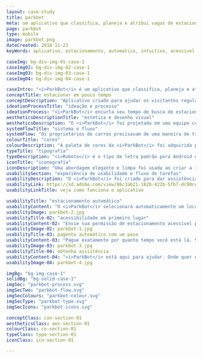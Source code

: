 ```yaml
---
layout: case-study
title: parkbot
meta: um aplicativo que classifica, planeja e atribui vagas de estacionamento diariamente
page: parkbot
type: mobile
image: parkbot.png
dateCreated: 2018-11-23
keyWords: aplicativo, estacionamento, automatico, intuitivo, acessivel, salva tempo, alves, desenho

caseImg: bg-div-img-01-case-1
caseImg02: bg-div-img-02-case-1
caseImg03: bg-div-img-03-case-1
caseImg04: bg-div-img-04-case-1

caseIntro: "<i>ParkBot</i> é um aplicativo que classifica, planeja e atribui vagas de estacionamento diariamente, dentro das necessidades de tempo do usuário e opções de acessibilidade, de forma eficiente, para que todos os usuários obtenham um local"
conceptTitle: estacionar em pouco tempo
conceptDescription: "Aplicativo criado para ajudar os visitantes regulares a encontrar um lugar de forma eficiente ajudando a restringir o tempo de espera e os atrasos"
ideationProcessTitle: "ideação e processo"
ideationProcess: "<i>ParkBot</i> encurta seu tempo de busca de estacionamento. Ele fornece uma atribuição de estacionamento automatizado assim que se aproxima de uma área de estacionamento. Ele cuida do pagamento de estacionamento, juntamente com outros recursos projetados especificamente para atualizar sua experiência"
aestheticsDescriptionTitle: "estética e desenho visual"
aestheticsDescription: "O <i>ParkBot</i> foi projetado em uma equipe colaborativa para ajudar a melhorar a vida dos proprietários de carros com tempo restrito. O Robo do <i>ParkBot</i> também foi criado como uma forma de humanizar e ser interativo, como um esforço para se conectar de maneira pessoal com os usuários"
systemFlowTitle: "sistema e fluxo"
systemFlow: "Os proprietários de carros precisavam de uma maneira de trabalhar mais rápido sem ter que procurar ou esperar por uma vaga de estacionamento quando iam para o trabalho ou para a escola"
colourTitle: "cores"
colourDescription: "A paleta de cores da <i>ParkBot</i> foi adquirida pelo Google Material. Essas cores foram cuidadosamente selecionadas para representar a elegância que os usuários apreciam quando lidam com um novo aplicativo"
typeTitle: "tipografia"
typeDescription: "<i>Roboto</i> é o tipo de letra padrão para Android e é a escolha perfeita por causa de sua legibilidade em qualquer tamanho"
iconTitle: "iconografia"
iconDescription: "Uma abordagem elegante e limpa foi usada ao criar a iconografia do aplicativo. Os ícones foram projetados para serem facilmente reconhecíveis e intuitivos até mesmo para usuários iniciantes"
usabilitySection: "experiência de usabilidade e fluxo de tarefas"
usabilityDescription: "O <i>ParkBot</i> foi criado para dar assistência e orientar os usuários a começar o dia com uma coisa a menos para se preocupar. Com atribuição de estacionamento automatizada, assistência interativa e um pagamento de estacionamento com um toque"
usabilityLink: https://xd.adobe.com/view/86c3ab21-182b-422b-5fb7-dc98cee72042-f0f2/?fullscreen
usabilityLinkTitle: veja como funciona o aplicativo

usabilityTitle: "estacionamento automático"
usabilityContent: "O <i>ParkBot</i> selecionará automaticamente um local e informará onde você pode encontrar um estacionamento mais próximo de você"
usabilityImage: parkbot-2.jpg
usabilityTitle-02: "acessibilidade em primeiro lugar"
usabilityContent-02: "Envie sua permissão de estacionamento acessível para o nosso sistema. O <i>ParkBot</i> informará exatamente onde o estacionamento de acessibilidade mais próximo pode ser encontrado"
usabilityImage-02: parkbot-1.jpg
usabilityTitle-03: pagento automático com um paso
usabilityContent-03: "Pague exatamente por quanto tempo você está lá. Se você escolher semanal, semestral ou anual, trata-se de um pagamento automático conectado ao Google Pay. Nunca mais se preocupe em encontrar o parquímetro novamente"
usabilityImage-03: parkbot-3.jpg
usabilityTitle-04: obtenha assistência
usabilityContent-04: "<i>ParkBot</i> está aqui para ajudar. Onde quer que esteja, o que quer que seja o problema, <i>ParkBot</i> está pronto para ajudá-lo. <i>ParkBot</i> vai lembrar de onde você estacionou seu carro para que você não precise fazer isso"
usabilityImage-04: parkbot-4.jpg

imgBg: "bg-img-case-1"
solidBg: "bg-solid-case-1"
imgSec: "parkbot-process.svg"
imgSecTwo: "parkbot-flow.svg"
imgSecColours: "parkbot-colour.svg"
imgSecType: "parkbot-type.svg"
imgSecIcons: "parkbot-icons.svg"

conceptClass: con-section-01
aestheticsClass: aes-section-01
colourClass: co-section-01
typeClass: type-section-01
iconClass: ico-section-01

---
```

